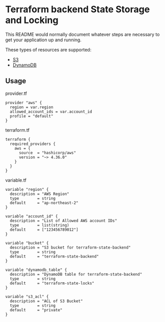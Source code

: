 # Terraform backend State Storage and Locking #

This README would normally document whatever steps are necessary to get your application up and running.

These types of resources are supported:

* [S3](https://registry.terraform.io/providers/hashicorp/aws/latest/docs/resources/s3_bucket)
* [DynamoDB](https://registry.terraform.io/providers/hashicorp/aws/latest/docs/resources/dynamodb_table)

## Usage

provider.tf
```hcl
provider "aws" {
  region = var.region
  allowed_account_ids = var.account_id
  profile = "default"
}
```

terraform.tf
```hcl
terraform {
  required_providers {
    aws = {
      source  = "hashicorp/aws"
      version = "~> 4.36.0"
    }
  }
}
```

variable.tf
```hcl
variable "region" {
  description = "AWS Region"
  type        = string
  default     = "ap-northeast-2"
}

variable "account_id" {
  description = "List of Allowed AWS account IDs"
  type        = list(string)
  default     = ["123456789012"]
}

variable "bucket" {
  description = "S3 bucket for terraform-state-backend"
  type        = string
  default     = "terraform-state-backend"
}

variable "dynamodb_table" {
  description = "DynamoDB table for terraform-state-backend"
  type        = string
  default     = "terraform-state-locks"
}

variable "s3_acl" {
  description = "ACL of S3 Bucket"
  type        = string
  default     = "private"
}
```
